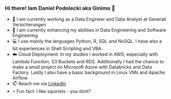 ### Hi there! Iam Daniel Podolecki aka Ginimo 👋

- 🔭 I am currently working as a Data Engineer and Data Analyst at Generali Versicherungen
- 🌱 I am currently enhancing my abilities in  Data Engineering and Software Engineering
- 💻 I use mainly the languages Python, R, SQL and NoSQL. I have also a bit experiences in Shell Scripting and VBA.
- ☁️ Cloud Deployment: In my studies I worked in AWS, especially with Lambda Function, S3 Buckets and RDS. Additionally I had the chance to make a small project on Microsoft Azure with Databricks and Data Factory. Lastly I also have a basic background in Linux VMs and Apache Airflow. 
- 📫 Reach me via [LinkedIn](https://www.linkedin.com/in/daniel-podolecki-97a71b185/) 
- ⚡ Fun fact: I like squirrels - you dont?
